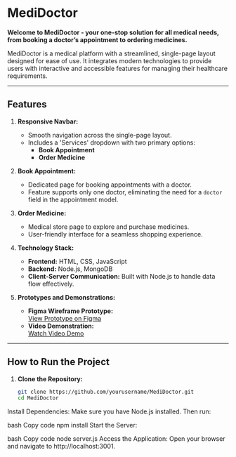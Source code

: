# MediDoctor

**Welcome to MediDoctor - your one-stop solution for all medical needs, from booking a doctor’s appointment to ordering medicines.**  

MediDoctor is a medical platform with a streamlined, single-page layout designed for ease of use. It integrates modern technologies to provide users with interactive and accessible features for managing their healthcare requirements.  

---

## Features  

1. **Responsive Navbar:**  
   - Smooth navigation across the single-page layout.  
   - Includes a 'Services' dropdown with two primary options:  
     - **Book Appointment**  
     - **Order Medicine**  

2. **Book Appointment:**  
   - Dedicated page for booking appointments with a doctor.  
   - Feature supports only one doctor, eliminating the need for a `doctor` field in the appointment model.  

3. **Order Medicine:**  
   - Medical store page to explore and purchase medicines.  
   - User-friendly interface for a seamless shopping experience.  

4. **Technology Stack:**  
   - **Frontend:** HTML, CSS, JavaScript  
   - **Backend:** Node.js, MongoDB  
   - **Client-Server Communication:** Built with Node.js to handle data flow effectively.  

5. **Prototypes and Demonstrations:**  
   - **Figma Wireframe Prototype:**  
     [View Prototype on Figma](https://www.figma.com/design/NytDssvPwMsCIBXjEZMbfI/MediDoctor--Wireframe-Figma?node-id=0-1&node-type=canvas&t=ENqOjESu5UslWtJ5-0)  
   - **Video Demonstration:**  
     [Watch Video Demo](https://drive.google.com/file/d/1CNykVNyLOP8cpPeMH4J97LbjFisCas_0/view?usp=sharing)  

---

## How to Run the Project  

1. **Clone the Repository:**  
   ```bash
   git clone https://github.com/yourusername/MediDoctor.git
   cd MediDoctor
Install Dependencies:
Make sure you have Node.js installed. Then run:

bash
Copy code
npm install
Start the Server:

bash
Copy code
node server.js
Access the Application:
Open your browser and navigate to http://localhost:3001.
